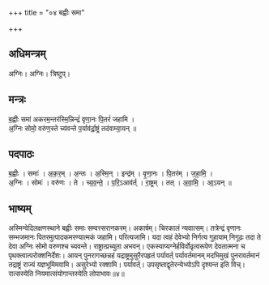 +++
title = "०४ बह्वीः समा"

+++
## अधिमन्त्रम्
अग्निः। अग्निः। त्रिष्टुप्।

## मन्त्रः
ब॒ह्वीः समा॑ अकरम॒न्तर॑स्मि॒न्निन्द्रं॑ वृणा॒नः पि॒तरं॑ जहामि ।  
अ॒ग्निः सोमो॒ वरु॑ण॒स्ते च्य॑वन्ते प॒र्याव॑र्द्रा॒ष्ट्रं तद॑वाम्या॒यन् ॥

## पदपाठः
ब॒ह्वीः । समाः॑ । अ॒क॒र॒म् । अ॒न्तः । अ॒स्मि॒न् । इन्द्र॑म् । वृ॒णा॒नः । पि॒तर॑म् । ज॒हा॒मि॒ ।  
अ॒ग्निः । सोमः॑ । वरु॑णः । ते । च्य॒व॒न्ते॒ । प॒रि॒ऽआव॑र्त् । रा॒ष्ट्रम् । तत् । अ॒वा॒मि॒ । आ॒ऽयन् ॥

## भाष्यम्
अस्मिन्वेदिलक्षणस्थाने बह्वीः समाः सम्वत्त्सरानकरम्। अकार्षम्। चिरकालं न्यवात्सम्। तत्रेन्द्रं वृणानः सम्भजमानः पितरमुत्पादकमरण्यात्मकं जहामि। परित्यजामि। यदा त्वहं देवेभ्यो निर्गत्य गुहायाम् निगूढः तदा ते देवा अग्निः सोमो वरुणश्च च्यवन्ते। राष्ट्रात्प्रच्युता अभवन्। एकस्याप्यग्नेर्हविर्वोढृत्वरूपेण देवतात्मना च पृथक्त्वात्परोक्शनिर्देशः। आयन् पुनरागच्छन्नहं यद्राष्ट्रमुसुरैरपहृतं पर्यावर्त् पर्यावर्तमानम् मदभिमुखं पुनरावर्तमानं तद्राष्ट्रं राज्यं यज्ञभूमिमवामि। असुरेभ्यो रक्शामि। पर्यावर्त्। उपसृष्ताद्वृतेरन्येभ्योऽपि दृश्यन्त इति विच्। रात्सस्येति नियमात्संयोगान्तस्येति लोपाभावः॥४॥